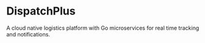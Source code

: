 # DispatchPlus
A cloud native logistics platform with Go microservices for real time tracking and notifications.
